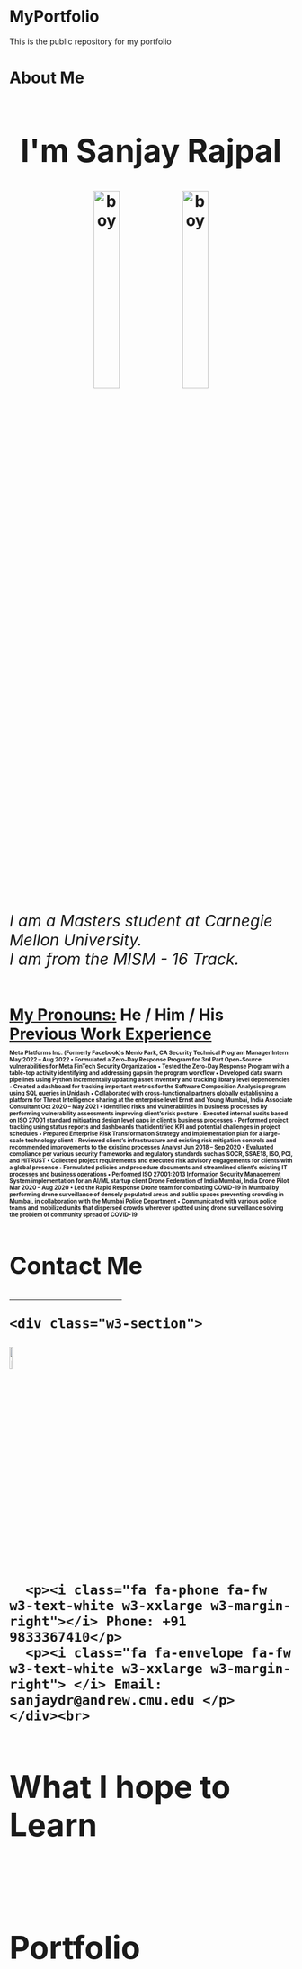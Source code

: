 # MyPortfolio
This is the public repository for my portfolio


<meta charset="UTF-8">
<meta name="viewport" content="width=device-width, initial-scale=1">
<link rel="stylesheet" href="https://www.w3schools.com/w3css/4/w3.css">
<link rel="stylesheet" href="https://fonts.googleapis.com/css?family=Montserrat">
<link rel="stylesheet" href="https://cdnjs.cloudflare.com/ajax/libs/font-awesome/4.7.0/css/font-awesome.min.css">

<body class="w3-black">
<H1> About Me <H1>
<!-- Page Content -->
<div class="w3-padding-large" id="main">
  <!-- Header/Home -->
  <header class="w3-container w3-padding-32 w3-center w3-black" id="home">
    <h1 class="w3-jumbo"><span class="w3-hide-small">I'm</span> Sanjay Rajpal</h1>
      <img src="https://sanjaydr.github.io/hello-world/Sanjay.jpg" alt="boy" class="w3-image" width="30%" height="30%">
    <img src="Sanjay.jpg" alt="boy" class="w3-image" width="30%" height="30%">
  </header>
    <h6>I am a Masters student at Carnegie Mellon University. <br>I am from the MISM - 16 Track.</h6>
    <b><u>My Pronouns:</u></b> He / Him / His
  <b> <u> Previous Work Experience</u> </b>
 <p style="font-size:10px">
Meta Platforms Inc. (Formerly Facebook)s Menlo Park, CA
Security Technical Program Manager Intern May 2022 – Aug 2022
• Formulated a Zero-Day Response Program for 3rd Part Open-Source vulnerabilities for Meta FinTech Security Organization
• Tested the Zero-Day Response Program with a table-top activity identifying and addressing gaps in the program workflow
• Developed data swarm pipelines using Python incrementally updating asset inventory and tracking library level dependencies
• Created a dashboard for tracking important metrics for the Software Composition Analysis program using SQL queries in Unidash
• Collaborated with cross-functional partners globally establishing a platform for Threat Intelligence sharing at the enterprise level
Ernst and Young Mumbai, India
Associate Consultant Oct 2020 – May 2021
• Identified risks and vulnerabilities in business processes by performing vulnerability assessments improving client’s risk posture
• Executed internal audits based on ISO 27001 standard mitigating design level gaps in client’s business processes
• Performed project tracking using status reports and dashboards that identified KPI and potential challenges in project schedules
• Prepared Enterprise Risk Transformation Strategy and implementation plan for a large-scale technology client
• Reviewed client’s infrastructure and existing risk mitigation controls and recommended improvements to the existing processes
Analyst Jun 2018 – Sep 2020
• Evaluated compliance per various security frameworks and regulatory standards such as SOCR, SSAE18, ISO, PCI, and HITRUST
• Collected project requirements and executed risk advisory engagements for clients with a global presence
• Formulated policies and procedure documents and streamlined client’s existing IT processes and business operations
• Performed ISO 27001:2013 Information Security Management System implementation for an AI/ML startup client
Drone Federation of India Mumbai, India
Drone Pilot Mar 2020 – Aug 2020
• Led the Rapid Response Drone team for combating COVID-19 in Mumbai by performing drone surveillance of densely populated areas and public spaces preventing crowding in Mumbai, in collaboration with the Mumbai Police Department
• Communicated with various police teams and mobilized units that dispersed crowds wherever spotted using drone surveillance solving the problem of community spread of COVID-19
  </p> 

  <!-- Contact Section -->
  <div class="w3-padding-64 w3-content w3-text-grey" id="me">
    <h2 class="w3-text-light-grey">Contact Me</h2>
    <hr style="width:200px" class="w3-opacity">

    <div class="w3-section">
<img src="1.png" width="10%" height="10%" alt="Italian Trulli">

   
      <p><i class="fa fa-phone fa-fw w3-text-white w3-xxlarge w3-margin-right"></i> Phone: +91 9833367410</p>
      <p><i class="fa fa-envelope fa-fw w3-text-white w3-xxlarge w3-margin-right"> </i> Email: sanjaydr@andrew.cmu.edu </p>
    </div><br>
    

 

<H1> What I hope to Learn </H1>
<br>
<h1> Portfolio </h1>
